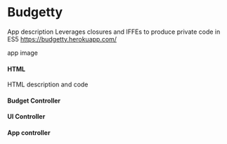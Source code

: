 # Budgetty
App description
Leverages closures and IFFEs to produce private code in ES5
https://budgetty.herokuapp.com/

app image

#### HTML
HTML description and code


#### Budget Controller


#### UI Controller


#### App controller